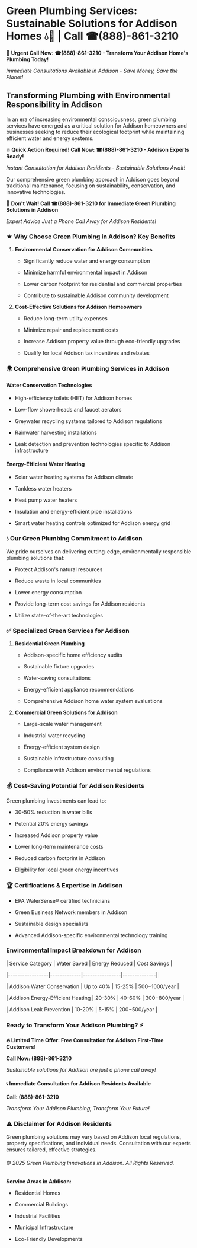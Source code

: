 # Green Plumbing Services: Sustainable Solutions for Addison Homes 💧🌿 | Call ☎(888)-861-3210

🚨 **Urgent Call Now: ☎(888)-861-3210 - Transform Your Addison Home's Plumbing Today!**
*Immediate Consultations Available in Addison - Save Money, Save the Planet!*

## Transforming Plumbing with Environmental Responsibility in Addison

In an era of increasing environmental consciousness, green plumbing services have emerged as a critical solution for Addison homeowners and businesses seeking to reduce their ecological footprint while maintaining efficient water and energy systems. 

🔥 **Quick Action Required! Call Now: ☎(888)-861-3210 - Addison Experts Ready!**
*Instant Consultation for Addison Residents - Sustainable Solutions Await!*

Our comprehensive green plumbing approach in Addison goes beyond traditional maintenance, focusing on sustainability, conservation, and innovative technologies.

🚨 **Don't Wait! Call ☎(888)-861-3210 for Immediate Green Plumbing Solutions in Addison**
*Expert Advice Just a Phone Call Away for Addison Residents!*

### ★ Why Choose Green Plumbing in Addison? Key Benefits

1. **Environmental Conservation for Addison Communities** 
   - Significantly reduce water and energy consumption
   - Minimize harmful environmental impact in Addison
   - Lower carbon footprint for residential and commercial properties
   - Contribute to sustainable Addison community development

2. **Cost-Effective Solutions for Addison Homeowners** 
   - Reduce long-term utility expenses
   - Minimize repair and replacement costs
   - Increase Addison property value through eco-friendly upgrades
   - Qualify for local Addison tax incentives and rebates

### 🌍 Comprehensive Green Plumbing Services in Addison

#### Water Conservation Technologies
- High-efficiency toilets (HET) for Addison homes
- Low-flow showerheads and faucet aerators
- Greywater recycling systems tailored to Addison regulations
- Rainwater harvesting installations
- Leak detection and prevention technologies specific to Addison infrastructure

#### Energy-Efficient Water Heating
- Solar water heating systems for Addison climate
- Tankless water heaters
- Heat pump water heaters
- Insulation and energy-efficient pipe installations
- Smart water heating controls optimized for Addison energy grid

### 💧 Our Green Plumbing Commitment to Addison

We pride ourselves on delivering cutting-edge, environmentally responsible plumbing solutions that:
- Protect Addison's natural resources
- Reduce waste in local communities
- Lower energy consumption
- Provide long-term cost savings for Addison residents
- Utilize state-of-the-art technologies

### ✅ Specialized Green Services for Addison

1. **Residential Green Plumbing**
   - Addison-specific home efficiency audits
   - Sustainable fixture upgrades
   - Water-saving consultations
   - Energy-efficient appliance recommendations
   - Comprehensive Addison home water system evaluations

2. **Commercial Green Solutions for Addison**
   - Large-scale water management
   - Industrial water recycling
   - Energy-efficient system design
   - Sustainable infrastructure consulting
   - Compliance with Addison environmental regulations

### 💰 Cost-Saving Potential for Addison Residents

Green plumbing investments can lead to:
- 30-50% reduction in water bills
- Potential 20% energy savings
- Increased Addison property value
- Lower long-term maintenance costs
- Reduced carbon footprint in Addison
- Eligibility for local green energy incentives

### 🏆 Certifications & Expertise in Addison

- EPA WaterSense® certified technicians
- Green Business Network members in Addison
- Sustainable design specialists
- Advanced Addison-specific environmental technology training

### Environmental Impact Breakdown for Addison

| Service Category | Water Saved | Energy Reduced | Cost Savings |
|-----------------|-------------|----------------|--------------|
| Addison Water Conservation | Up to 40% | 15-25% | $500-$1000/year |
| Addison Energy-Efficient Heating | 20-30% | 40-60% | $300-$800/year |
| Addison Leak Prevention | 10-20% | 5-15% | $200-$500/year |

### Ready to Transform Your Addison Plumbing? ⚡

**🔥 Limited Time Offer: Free Consultation for Addison First-Time Customers!**

**Call Now: (888)-861-3210**
*Sustainable solutions for Addison are just a phone call away!*

#### 📞 Immediate Consultation for Addison Residents Available

**Call: (888)-861-3210**
*Transform Your Addison Plumbing, Transform Your Future!*

### ⚠️ Disclaimer for Addison Residents

Green plumbing solutions may vary based on Addison local regulations, property specifications, and individual needs. Consultation with our experts ensures tailored, effective strategies.

###### © 2025 Green Plumbing Innovations in Addison. All Rights Reserved.

**Service Areas in Addison:** 
- Residential Homes
- Commercial Buildings
- Industrial Facilities
- Municipal Infrastructure
- Eco-Friendly Developments